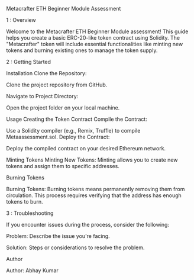 Metacrafter ETH Beginner Module Assessment

1 : Overview

Welcome to the Metacrafter ETH Beginner Module assessment! This guide helps you create a basic ERC-20-like token contract using Solidity. The "Metacrafter" token will include essential functionalities like minting new tokens and burning existing ones to manage the token supply.

2 : Getting Started

Installation
Clone the Repository:

Clone the project repository from GitHub.

Navigate to Project Directory:

Open the project folder on your local machine.


Usage
Creating the Token Contract
Compile the Contract:

Use a Solidity compiler (e.g., Remix, Truffle) to compile Metaassessment.sol.
Deploy the Contract:

Deploy the compiled contract on your desired Ethereum network.

Minting Tokens
Minting New Tokens:
Minting allows you to create new tokens and assign them to specific addresses.


Burning Tokens

Burning Tokens:
Burning tokens means permanently removing them from circulation. This process requires verifying that the address has enough tokens to burn.

3 : Troubleshooting

If you encounter issues during the process, consider the following:

Problem: Describe the issue you're facing.

Solution: Steps or considerations to resolve the problem.


Author

Author: Abhay Kumar
